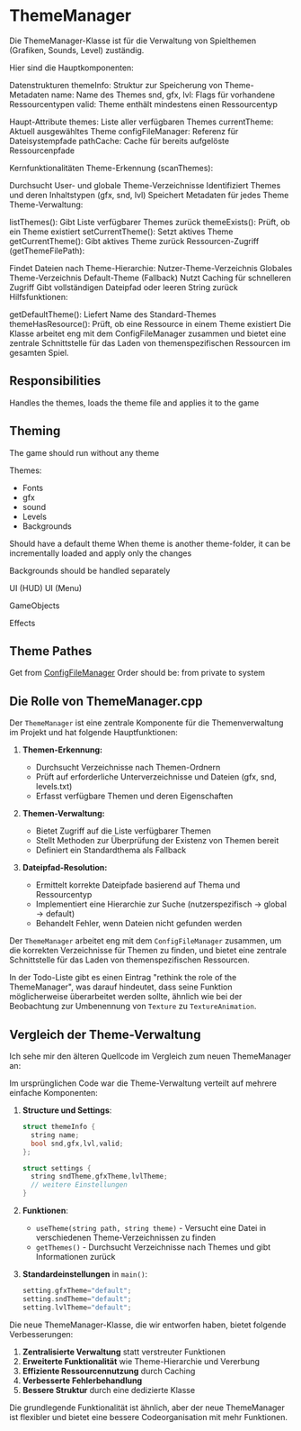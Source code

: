 # ThemeManager

Die ThemeManager-Klasse ist für die Verwaltung von Spielthemen (Grafiken, Sounds, Level) zuständig.

Hier sind die Hauptkomponenten:

Datenstrukturen
themeInfo: Struktur zur Speicherung von Theme-Metadaten
name: Name des Themes
snd, gfx, lvl: Flags für vorhandene Ressourcentypen
valid: Theme enthält mindestens einen Ressourcentyp

Haupt-Attribute
themes: Liste aller verfügbaren Themes
currentTheme: Aktuell ausgewähltes Theme
configFileManager: Referenz für Dateisystempfade
pathCache: Cache für bereits aufgelöste Ressourcenpfade

Kernfunktionalitäten
Theme-Erkennung (scanThemes):

Durchsucht User- und globale Theme-Verzeichnisse
Identifiziert Themes und deren Inhaltstypen (gfx, snd, lvl)
Speichert Metadaten für jedes Theme
Theme-Verwaltung:


listThemes(): Gibt Liste verfügbarer Themes zurück
themeExists(): Prüft, ob ein Theme existiert
setCurrentTheme(): Setzt aktives Theme
getCurrentTheme(): Gibt aktives Theme zurück
Ressourcen-Zugriff (getThemeFilePath):


Findet Dateien nach Theme-Hierarchie:
Nutzer-Theme-Verzeichnis
Globales Theme-Verzeichnis
Default-Theme (Fallback)
Nutzt Caching für schnelleren Zugriff
Gibt vollständigen Dateipfad oder leeren String zurück
Hilfsfunktionen:


getDefaultTheme(): Liefert Name des Standard-Themes
themeHasResource(): Prüft, ob eine Ressource in einem Theme existiert
Die Klasse arbeitet eng mit dem ConfigFileManager zusammen und bietet eine zentrale Schnittstelle für das Laden von themenspezifischen Ressourcen im gesamten Spiel.

## Responsibilities

Handles the themes, loads the theme file and applies it to the game

## Theming

The game should run without any theme

Themes:
- Fonts
- gfx
- sound
- Levels
- Backgrounds

Should have a default theme
When theme is another theme-folder, it can be incrementally loaded and apply only the changes

Backgrounds should be handled separately

UI (HUD)
UI (Menu)

GameObjects

Effects

## Theme Pathes

Get from [ConfigFileManager](ConfigFileManager.md)
Order should be:
from private to system


## Die Rolle von ThemeManager.cpp

Der `ThemeManager` ist eine zentrale Komponente für die Themenverwaltung im Projekt und hat folgende Hauptfunktionen:

1. **Themen-Erkennung:**
    - Durchsucht Verzeichnisse nach Themen-Ordnern
    - Prüft auf erforderliche Unterverzeichnisse und Dateien (gfx, snd, levels.txt)
    - Erfasst verfügbare Themen und deren Eigenschaften

2. **Themen-Verwaltung:**
    - Bietet Zugriff auf die Liste verfügbarer Themen
    - Stellt Methoden zur Überprüfung der Existenz von Themen bereit
    - Definiert ein Standardthema als Fallback

3. **Dateipfad-Resolution:**
    - Ermittelt korrekte Dateipfade basierend auf Thema und Ressourcentyp
    - Implementiert eine Hierarchie zur Suche (nutzerspezifisch → global → default)
    - Behandelt Fehler, wenn Dateien nicht gefunden werden

Der `ThemeManager` arbeitet eng mit dem `ConfigFileManager` zusammen, um die korrekten Verzeichnisse für Themen zu finden, und bietet eine zentrale Schnittstelle für das Laden von themenspezifischen Ressourcen.

In der Todo-Liste gibt es einen Eintrag "rethink the role of the ThemeManager", was darauf hindeutet, dass seine Funktion möglicherweise überarbeitet werden sollte, ähnlich wie bei der Beobachtung zur Umbenennung von `Texture` zu `TextureAnimation`.


## Vergleich der Theme-Verwaltung

Ich sehe mir den älteren Quellcode im Vergleich zum neuen ThemeManager an:

Im ursprünglichen Code war die Theme-Verwaltung verteilt auf mehrere einfache Komponenten:

1. **Structure und Settings**:
   ```cpp
   struct themeInfo {
     string name;
     bool snd,gfx,lvl,valid;
   };
   
   struct settings {
     string sndTheme,gfxTheme,lvlTheme;
     // weitere Einstellungen
   }
   ```

2. **Funktionen**:
   - `useTheme(string path, string theme)` - Versucht eine Datei in verschiedenen Theme-Verzeichnissen zu finden
   - `getThemes()` - Durchsucht Verzeichnisse nach Themes und gibt Informationen zurück

3. **Standardeinstellungen** in `main()`:
   ```cpp
   setting.gfxTheme="default";
   setting.sndTheme="default";
   setting.lvlTheme="default";
   ```

Die neue ThemeManager-Klasse, die wir entworfen haben, bietet folgende Verbesserungen:

1. **Zentralisierte Verwaltung** statt verstreuter Funktionen
2. **Erweiterte Funktionalität** wie Theme-Hierarchie und Vererbung
3. **Effiziente Ressourcennutzung** durch Caching
4. **Verbesserte Fehlerbehandlung**
5. **Bessere Struktur** durch eine dedizierte Klasse

Die grundlegende Funktionalität ist ähnlich, aber der neue ThemeManager ist flexibler und bietet eine bessere Codeorganisation mit mehr Funktionen.